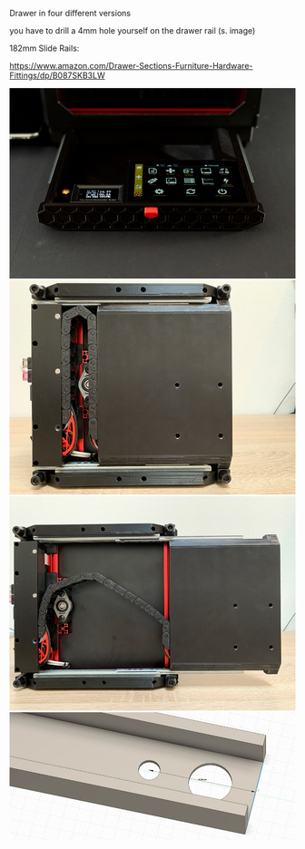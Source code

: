 Drawer in four different versions


you have to drill a 4mm hole yourself on the drawer rail (s. image)

182mm Slide Rails:

https://www.amazon.com/Drawer-Sections-Furniture-Hardware-Fittings/dp/B087SKB3LW

![Image 1](Images/1.jpg)
![Image 2](Images/2.jpg)
![Image 3](Images/3.jpg)
![Image 4](Images/4.jpg)